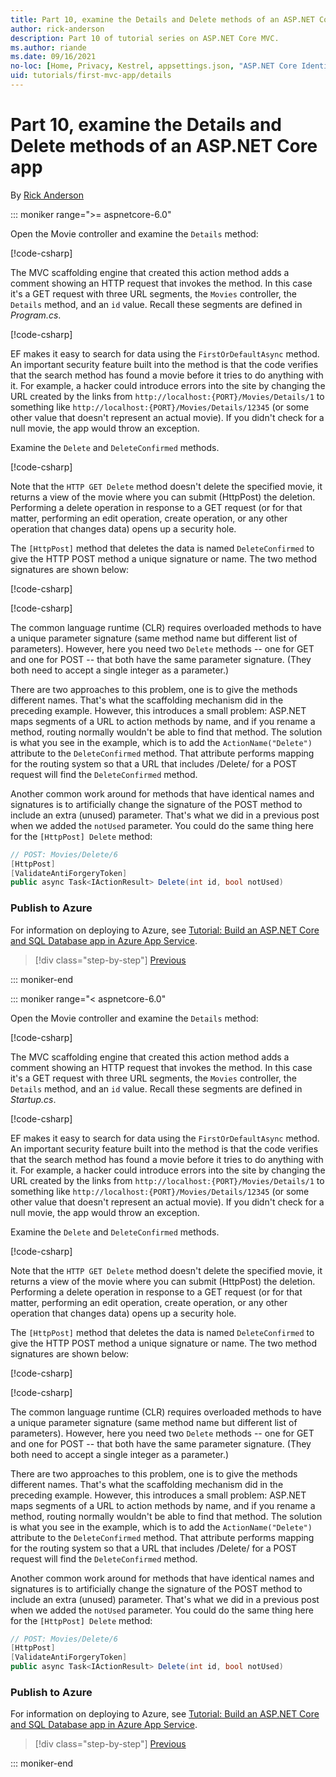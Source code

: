 ```yaml
---
title: Part 10, examine the Details and Delete methods of an ASP.NET Core app
author: rick-anderson
description: Part 10 of tutorial series on ASP.NET Core MVC.
ms.author: riande
ms.date: 09/16/2021
no-loc: [Home, Privacy, Kestrel, appsettings.json, "ASP.NET Core Identity", cookie, Cookie, Blazor, "Blazor Server", "Blazor WebAssembly", "Identity", "Let's Encrypt", Razor, SignalR]
uid: tutorials/first-mvc-app/details
---
```


# Part 10, examine the Details and Delete methods of an ASP.NET Core app

By [Rick Anderson](https://twitter.com/RickAndMSFT)

::: moniker range=">= aspnetcore-6.0"

Open the Movie controller and examine the `Details` method:

[!code-csharp[](start-mvc/sample/MvcMovie60/Controllers/MoviesController.cs?name=Details)]

The MVC scaffolding engine that created this action method adds a comment showing an HTTP request that invokes the method. In this case it's a GET request with three URL segments, the `Movies` controller, the `Details` method, and an `id` value. Recall these segments are defined in *Program.cs*.

[!code-csharp[](start-mvc/sample/MvcMovie60/Program.cs?highlight=3&name=MapControllerRoute)]

EF makes it easy to search for data using the `FirstOrDefaultAsync` method. An important security feature built into the method is that the code verifies that the search method has found a movie before it tries to do anything with it. For example, a hacker could introduce errors into the site by changing the URL created by the links from `http://localhost:{PORT}/Movies/Details/1` to something like  `http://localhost:{PORT}/Movies/Details/12345` (or some other value that doesn't represent an actual movie). If you didn't check for a null movie, the app would throw an exception.

Examine the `Delete` and `DeleteConfirmed` methods.

[!code-csharp[](start-mvc/sample/MvcMovie60/Controllers/MoviesController.cs?name=Delete)]

Note that the `HTTP GET Delete` method doesn't delete the specified movie, it returns a view of the movie where you can submit (HttpPost) the deletion. Performing a delete operation in response to a GET request (or for that matter, performing an edit operation, create operation, or any other operation that changes data) opens up a security hole.

The `[HttpPost]` method that deletes the data is named `DeleteConfirmed` to give the HTTP POST method a unique signature or name. The two method signatures are shown below:

[!code-csharp[](start-mvc/sample/MvcMovie60/Controllers/MoviesController.cs?name=DeleteSignature)]

[!code-csharp[](start-mvc/sample/MvcMovie60/Controllers/MoviesController.cs?name=DeleteConfirmedSignature)]

The common language runtime (CLR) requires overloaded methods to have a unique parameter signature (same method name but different list of parameters). However, here you need two `Delete` methods -- one for GET and one for POST -- that both have the same parameter signature. (They both need to accept a single integer as a parameter.)

There are two approaches to this problem, one is to give the methods different names. That's what the scaffolding mechanism did in the preceding example. However, this introduces a small problem: ASP.NET maps segments of a URL to action methods by name, and if you rename a method, routing normally wouldn't be able to find that method. The solution is what you see in the example, which is to add the `ActionName("Delete")` attribute to the `DeleteConfirmed` method. That attribute performs mapping for the routing system so that a URL that includes /Delete/ for a POST request will find the `DeleteConfirmed` method.

Another common work around for methods that have identical names and signatures is to artificially change the signature of the POST method to include an extra (unused) parameter. That's what we did in a previous post when we added the `notUsed` parameter. You could do the same thing here for the `[HttpPost] Delete` method:

```csharp
// POST: Movies/Delete/6
[HttpPost]
[ValidateAntiForgeryToken]
public async Task<IActionResult> Delete(int id, bool notUsed)
```

### Publish to Azure

For information on deploying to Azure, see [Tutorial: Build an ASP.NET Core and SQL Database app in Azure App Service](/azure/app-service/tutorial-dotnetcore-sqldb-app).

> [!div class="step-by-step"]
> [Previous](validation.md)

::: moniker-end

::: moniker range="< aspnetcore-6.0"

Open the Movie controller and examine the `Details` method:

[!code-csharp[](start-mvc/sample/MvcMovie22/Controllers/MoviesController.cs?name=snippet_details)]

The MVC scaffolding engine that created this action method adds a comment showing an HTTP request that invokes the method. In this case it's a GET request with three URL segments, the `Movies` controller, the `Details` method, and an `id` value. Recall these segments are defined in *Startup.cs*.

[!code-csharp[](start-mvc/sample/MvcMovie3/Startup.cs?highlight=5&name=snippet_1)]

EF makes it easy to search for data using the `FirstOrDefaultAsync` method. An important security feature built into the method is that the code verifies that the search method has found a movie before it tries to do anything with it. For example, a hacker could introduce errors into the site by changing the URL created by the links from `http://localhost:{PORT}/Movies/Details/1` to something like  `http://localhost:{PORT}/Movies/Details/12345` (or some other value that doesn't represent an actual movie). If you didn't check for a null movie, the app would throw an exception.

Examine the `Delete` and `DeleteConfirmed` methods.

[!code-csharp[](start-mvc/sample/MvcMovie22/Controllers/MoviesController.cs?name=snippet_delete)]

Note that the `HTTP GET Delete` method doesn't delete the specified movie, it returns a view of the movie where you can submit (HttpPost) the deletion. Performing a delete operation in response to a GET request (or for that matter, performing an edit operation, create operation, or any other operation that changes data) opens up a security hole.

The `[HttpPost]` method that deletes the data is named `DeleteConfirmed` to give the HTTP POST method a unique signature or name. The two method signatures are shown below:

[!code-csharp[](start-mvc/sample/MvcMovie/Controllers/MoviesController.cs?name=snippet_delete2)]

[!code-csharp[](start-mvc/sample/MvcMovie/Controllers/MoviesController.cs?name=snippet_delete3)]

The common language runtime (CLR) requires overloaded methods to have a unique parameter signature (same method name but different list of parameters). However, here you need two `Delete` methods -- one for GET and one for POST -- that both have the same parameter signature. (They both need to accept a single integer as a parameter.)

There are two approaches to this problem, one is to give the methods different names. That's what the scaffolding mechanism did in the preceding example. However, this introduces a small problem: ASP.NET maps segments of a URL to action methods by name, and if you rename a method, routing normally wouldn't be able to find that method. The solution is what you see in the example, which is to add the `ActionName("Delete")` attribute to the `DeleteConfirmed` method. That attribute performs mapping for the routing system so that a URL that includes /Delete/ for a POST request will find the `DeleteConfirmed` method.

Another common work around for methods that have identical names and signatures is to artificially change the signature of the POST method to include an extra (unused) parameter. That's what we did in a previous post when we added the `notUsed` parameter. You could do the same thing here for the `[HttpPost] Delete` method:

```csharp
// POST: Movies/Delete/6
[HttpPost]
[ValidateAntiForgeryToken]
public async Task<IActionResult> Delete(int id, bool notUsed)
```

### Publish to Azure

For information on deploying to Azure, see [Tutorial: Build an ASP.NET Core and SQL Database app in Azure App Service](/azure/app-service/tutorial-dotnetcore-sqldb-app).

> [!div class="step-by-step"]
> [Previous](validation.md)

::: moniker-end

